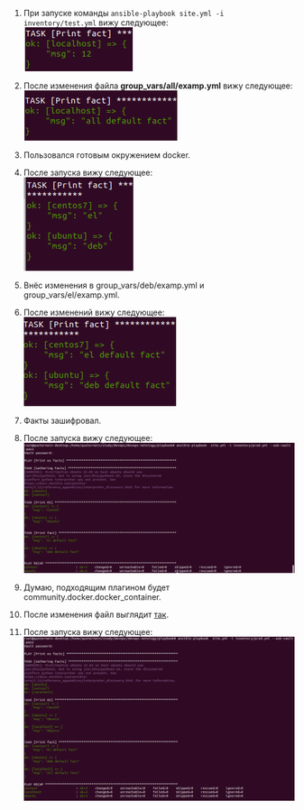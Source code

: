 1. При запуске команды ```ansible-playbook site.yml -i inventory/test.yml``` вижу следующее:   
![](screenshots/1.png)   

2. После изменения файла **group_vars/all/examp.yml** вижу следующее:   
![](screenshots/2.png)   

3. Пользовался готовым окружением docker.   

4. После запуска вижу следующее:   
![](screenshots/4.png)   

5. Внёс изменения в group_vars/deb/examp.yml и group_vars/el/examp.yml.

6. После изменений вижу следующее:   
![](screenshots/6.png)

7. Факты зашифровал.

8. После запуска вижу следующее:   
![](screenshots/7-8.png)

9. Думаю, подходящим плагином будет community.docker.docker_container.

10. После изменения файл выглядит [так](playbook/inventory/prod.yml).   

11. После запуска вижу следующее:   
![](screenshots/11.png)
